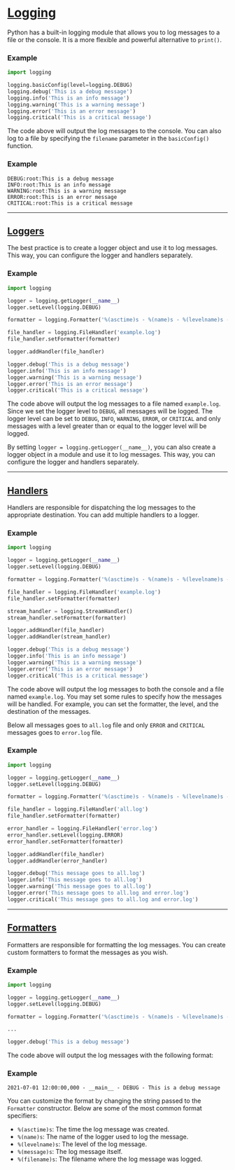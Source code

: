 # [Logging](https://docs.python.org/3/library/logging.html)

Python has a built-in logging module that allows you to log messages to a file or the console. It is a more flexible and powerful alternative to `print()`.

### Example
```python
import logging

logging.basicConfig(level=logging.DEBUG)
logging.debug('This is a debug message')
logging.info('This is an info message')
logging.warning('This is a warning message')
logging.error('This is an error message')
logging.critical('This is a critical message')
```

The code above will output the log messages to the console. You can also log to a file by specifying the `filename` parameter in the `basicConfig()` function.

### Example
```
DEBUG:root:This is a debug message
INFO:root:This is an info message
WARNING:root:This is a warning message
ERROR:root:This is an error message
CRITICAL:root:This is a critical message
```

---

## [Loggers](https://docs.python.org/3/library/logging.html#logger-objects)

The best practice is to create a logger object and use it to log messages. This way, you can configure the logger and handlers separately.

### Example
```python
import logging

logger = logging.getLogger(__name__)
logger.setLevel(logging.DEBUG)

formatter = logging.Formatter('%(asctime)s - %(name)s - %(levelname)s - %(message)s')

file_handler = logging.FileHandler('example.log')
file_handler.setFormatter(formatter)

logger.addHandler(file_handler)

logger.debug('This is a debug message')
logger.info('This is an info message')
logger.warning('This is a warning message')
logger.error('This is an error message')
logger.critical('This is a critical message')
```

The code above will output the log messages to a file named `example.log`. Since we set the logger level to `DEBUG`, all messages will be logged. The logger level can be set to `DEBUG`, `INFO`, `WARNING`, `ERROR`, or `CRITICAL` and only messages with a level greater than or equal to the logger level will be logged.

By setting `logger = logging.getLogger(__name__)`, you can also create a logger object in a module and use it to log messages. This way, you can configure the logger and handlers separately.

---

## [Handlers](https://docs.python.org/3/library/logging.html#handler-objects)

Handlers are responsible for dispatching the log messages to the appropriate destination. You can add multiple handlers to a logger.

### Example
```python
import logging

logger = logging.getLogger(__name__)
logger.setLevel(logging.DEBUG)

formatter = logging.Formatter('%(asctime)s - %(name)s - %(levelname)s - %(message)s')

file_handler = logging.FileHandler('example.log')
file_handler.setFormatter(formatter)

stream_handler = logging.StreamHandler()
stream_handler.setFormatter(formatter)

logger.addHandler(file_handler)
logger.addHandler(stream_handler)

logger.debug('This is a debug message')
logger.info('This is an info message')
logger.warning('This is a warning message')
logger.error('This is an error message')
logger.critical('This is a critical message')
```

The code above will output the log messages to both the console and a file named `example.log`. You may set some rules to specify how the messages will be handled. For example, you can set the formatter, the level, and the destination of the messages.

Below all messages goes to `all.log` file and only `ERROR` and `CRITICAL` messages goes to `error.log` file.

### Example
```python
import logging

logger = logging.getLogger(__name__)
logger.setLevel(logging.DEBUG)

formatter = logging.Formatter('%(asctime)s - %(name)s - %(levelname)s - %(message)s')

file_handler = logging.FileHandler('all.log')
file_handler.setFormatter(formatter)

error_handler = logging.FileHandler('error.log')
error_handler.setLevel(logging.ERROR)
error_handler.setFormatter(formatter)

logger.addHandler(file_handler)
logger.addHandler(error_handler)

logger.debug('This message goes to all.log')
logger.info('This message goes to all.log')
logger.warning('This message goes to all.log')
logger.error('This message goes to all.log and error.log')
logger.critical('This message goes to all.log and error.log')
```

---

## [Formatters](https://docs.python.org/3/library/logging.html#formatter-objects)

Formatters are responsible for formatting the log messages. You can create custom formatters to format the messages as you wish.

### Example
```python
import logging

logger = logging.getLogger(__name__)
logger.setLevel(logging.DEBUG)

formatter = logging.Formatter('%(asctime)s - %(name)s - %(levelname)s - %(message)s')

...

logger.debug('This is a debug message')
```

The code above will output the log messages with the following format:

### Example
```
2021-07-01 12:00:00,000 - __main__ - DEBUG - This is a debug message
```

You can customize the format by changing the string passed to the `Formatter` constructor. Below are some of the most common format specifiers:

- `%(asctime)s`: The time the log message was created.
- `%(name)s`: The name of the logger used to log the message.
- `%(levelname)s`: The level of the log message.
- `%(message)s`: The log message itself.
- `%(filename)s`: The filename where the log message was logged.
